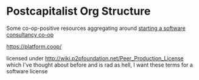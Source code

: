 # Postcapitalist Org Structure

Some co-op-positive resources aggregating around [starting a software consultancy co-op](11ad1cbd-34ea-4ca9-821b-6523c3fd86ac.md)

https://platform.coop/

licensed under http://wiki.p2pfoundation.net/Peer_Production_License which I've thought about before and is rad as hell, I want these terms for a software license
